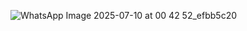 
![WhatsApp Image 2025-07-10 at 00 42 52_efbb5c20](https://github.com/user-attachments/assets/cd420678-3363-4c28-9508-80f7aac035b8)
